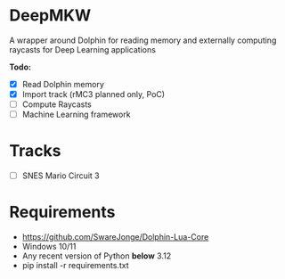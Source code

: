 # DeepMKW
 A wrapper around Dolphin for reading memory and externally computing raycasts for Deep Learning applications

**Todo:**
 - [x] Read Dolphin memory
 - [x] Import track (rMC3 planned only, PoC)
 - [ ] Compute Raycasts
 - [ ] Machine Learning framework
 
 # Tracks
 - [ ] SNES Mario Circuit 3

# Requirements
- https://github.com/SwareJonge/Dolphin-Lua-Core
- Windows 10/11
- Any recent version of Python **below** 3.12
- pip install -r requirements.txt
